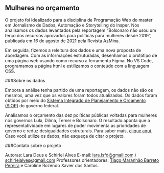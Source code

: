 ## Mulheres no orçamento

O projeto foi idealizado para a disciplina de Programação Web do master em Jornalismo de Dados, Automação e Storytelling do Insper. Nós analisamos os dados levantados pela reportagem “Bolsonaro não usou um terço dos recursos aprovados para políticas para mulheres desde 2019”, publicada em 16 de agosto de 2021 pela Revista AzMina.

Em seguida, fizemos a releitura dos dados e uma nova proposta de abordagem. Com as informações estruturadas, desenhamos o protótipo de uma página web usando como recurso a ferramenta Figma. No VS Code, programamos a página html e estilizamos o conteúdo com a linguagem CSS.

###Sobre os dados

Embora a análise tenha partido de uma reportagem, os dados não são os mesmos, uma vez que os valores foram todos atualizados. Os dados foram obtidos por meio do [Sistema Integrado de Planejamento e Orçamento (SIOP)](https://www.siop.planejamento.gov.br/modulo/login/index.html#/) do governo federal.

Analisamos o orçamento das dez políticas públicas voltadas para mulheres nos governos Lula, Dilma, Temer e Bolsonaro. O resultado aponta que a representatividade em lugares de poder movimenta as prioridades de governo e reduz desigualdades estruturais. Para saber mais, [clique aqui](https://schirlei.github.io/mulheres-orcamento/). Caso você utilize os dados, não esqueça de citar o projeto.

###Contato sobre o projeto

Autoras: Lara Deus e Schirlei Alves
E-mail: lara.lsfd@gmail.com / schirleialves@gmail.com
Professores orientadores: [Tiago Maranhão Barreto Pereira](https://github.com/tiagombp) e Caroline Rozendo Xavier dos Santos.
